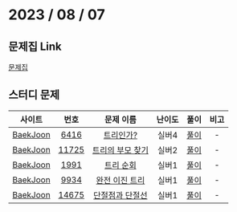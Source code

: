 # 2023 / 08 / 07

## 문제집 Link

[문제집](https://github.com/tony9402/baekjoon/tree/main/tree)

## 스터디 문제

|                사이트                |                      번호                      |                         문제 이름                         | 난이도 |   풀이   | 비고 |
| :----------------------------------: | :--------------------------------------------: | :-------------------------------------------------------: | :----: | :------: | :--: |
| [BaekJoon](https://www.acmicpc.net/) |  [6416](https://www.acmicpc.net/problem/6416)  |     [트리인가?](https://www.acmicpc.net/problem/6416)     | 실버4  | [풀이]() |  -   |
| [BaekJoon](https://www.acmicpc.net/) | [11725](https://www.acmicpc.net/problem/11725) | [트리의 부모 찾기](https://www.acmicpc.net/problem/11725) | 실버2  | [풀이]() |  -   |
| [BaekJoon](https://www.acmicpc.net/) |  [1991](https://www.acmicpc.net/problem/1991)  |     [트리 순회](https://www.acmicpc.net/problem/1991)     | 실버1  | [풀이]() |  -   |
| [BaekJoon](https://www.acmicpc.net/) |  [9934](https://www.acmicpc.net/problem/9934)  |  [완전 이진 트리](https://www.acmicpc.net/problem/9934)   | 실버1  | [풀이]() |  -   |
| [BaekJoon](https://www.acmicpc.net/) | [14675](https://www.acmicpc.net/problem/14675) | [단절점과 단절선](https://www.acmicpc.net/problem/14675)  | 실버1  | [풀이]() |  -   |
